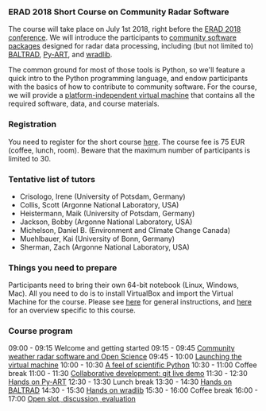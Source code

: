 ### ERAD 2018 Short Course on Community Radar Software
The course will take place on July 1st 2018, right before the [ERAD 2018 conference](http://www.erad2018.nl/). We will introduce the participants to [community software packages](http://openradarscience.org) designed for radar data processing, including (but not limited to) [BALTRAD](http://git.baltrad.eu/), [Py-ART](http://arm-doe.github.io/pyart/), and [wradlib](https://wradlib.org). 

The common ground for most of those tools is Python, so we'll feature a quick intro to the Python programming language, and endow participants with the basics of how to contribute to community software. For the course, we will provide a [platform-independent virtual machine](http://openradarscience.org/vm-docs/) that contains all the required software, data, and course materials.

### Registration 
You need to register for the short course [here](https://www.erad2018.nl/registration/). The course fee is 75 EUR (coffee, lunch, room). Beware that the maximum number of participants is limited to 30.

### Tentative list of tutors
- Crisologo, Irene (University of Potsdam, Germany)
- Collis, Scott (Argonne National Laboratory, USA)
- Heistermann, Maik (University of Potsdam, Germany)
- Jackson, Bobby (Argonne National Laboratory, USA)
- Michelson, Daniel B. (Environment and Climate Change Canada)
- Muehlbauer, Kai (University of Bonn, Germany)
- Sherman, Zach (Argonne National Laboratory, USA)

### Things you need to prepare
Participants need to bring their own 64-bit notebook (Linux, Windows, Mac). All you need to do is to install VirtualBox and import the Virtual Machine for the course. Please see [here](http://openradarscience.org/vm-docs/) for general instructions, and [here](vm-launch) for an overview specific to this course.

### Course program
09:00 - 09:15 Welcome and getting started
09:15 - 09:45 [Community weather radar software and Open Science](overview-openscience)
09:45 - 10:00 [Launching the virtual machine](vm-launch)
10:00 - 10:30 [A feel of scientific Python](intro-python)
10:30 - 11:00 Coffee break
11:00 - 11:30 [Collaborative development: git live demo](git-demo)
11:30 - 12:30 [Hands on Py-ART](pyart)
12:30 - 13:30 Lunch break
13:30 - 14:30 [Hands on BALTRAD](baltrad)
14:30 - 15:30 [Hands on wradlib](wradlib)
15:30 - 16:00 Coffee break
16:00 - 17:00 [Open slot, discussion, evaluation](open-slot)
